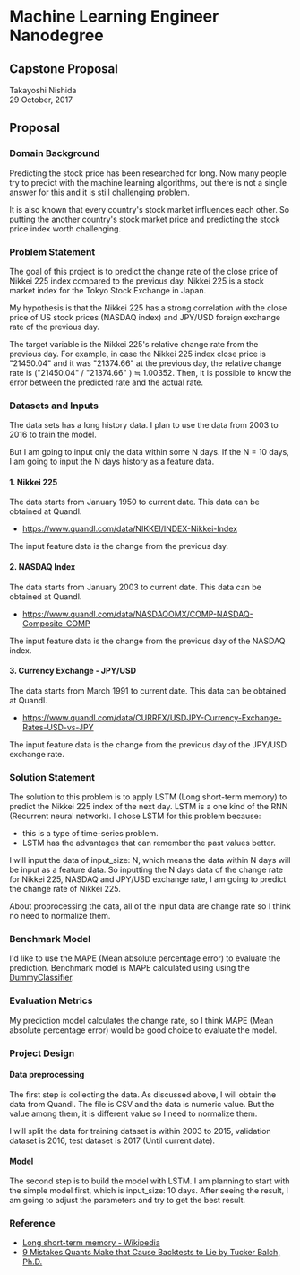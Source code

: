# Machine Learning Engineer Nanodegree

## Capstone Proposal

Takayoshi Nishida  
29 October, 2017

## Proposal

### Domain Background

Predicting the stock price has been researched for long. Now many people try to predict with the machine learning algorithms, but there is not a single answer for this and it is still challenging problem.

It is also known that every country's stock market influences each other. So putting the another country's stock market price and predicting the stock price index worth challenging.

### Problem Statement

The goal of this project is to predict the change rate of the close price of Nikkei 225 index compared to the previous day. Nikkei 225 is a stock market index for the Tokyo Stock Exchange in Japan. 

My hypothesis is that the Nikkei 225 has a strong correlation with the close price of US stock prices (NASDAQ index) and JPY/USD foreign exchange rate of the previous day.

The target variable is the Nikkei 225's relative change rate from the previous day.
For example, in case the Nikkei 225 index close price is "21450.04" and it was "21374.66" at the previous day, the relative change rate is ("21450.04" / "21374.66" ) ≒ 1.00352.
Then, it is possible to know the error between the predicted rate and the actual rate.

### Datasets and Inputs

The data sets has a long history data. 
I plan to use the data from 2003 to 2016 to train the model.

But I am going to input only the data within some N days.
If the N = 10 days, I am going to input the N days history as a feature data.

#### 1. Nikkei 225 

The data starts from January 1950 to current date. This data can be obtained at Quandl.
- https://www.quandl.com/data/NIKKEI/INDEX-Nikkei-Index

The input feature data is the change from the previous day.

#### 2. NASDAQ Index

The data starts from January 2003 to current date. This data can be obtained at Quandl.
- https://www.quandl.com/data/NASDAQOMX/COMP-NASDAQ-Composite-COMP

The input feature data is the change from the previous day of the NASDAQ index.

#### 3. Currency Exchange - JPY/USD

The data starts from March 1991 to current date. This data can be obtained at Quandl.
- https://www.quandl.com/data/CURRFX/USDJPY-Currency-Exchange-Rates-USD-vs-JPY

The input feature data is the change from the previous day of the JPY/USD exchange rate.

### Solution Statement

The solution to this problem is to apply LSTM (Long short-term memory) to predict the Nikkei 225 index of the next day. LSTM is a one kind of the RNN (Recurrent neural network).
I chose LSTM for this problem because: 
- this is a type of time-series problem.
- LSTM has the advantages that can remember the past values better.

I will input the data of input_size: N, which means the data within N days will be input as a feature data.
So inputting the N days data of the change rate for Nikkei 225, NASDAQ and JPY/USD exchange rate, I am going to predict the change rate of Nikkei 225.

About proprocessing the data, all of the input data are change rate so I think no need to normalize them. 

### Benchmark Model

I'd like to use the MAPE (Mean absolute percentage error) to evaluate the prediction.
Benchmark model is MAPE calculated using using the [DummyClassifier](http://scikit-learn.org/stable/modules/generated/sklearn.dummy.DummyClassifier.html).

### Evaluation Metrics

My prediction model calculates the change rate, so I think MAPE (Mean absolute percentage error) would be good choice to evaluate the model.

### Project Design

#### Data preprocessing

The first step is collecting the data. As discussed above, I will obtain the data from Quandl. 
The file is CSV and the data is numeric value. But the value among them, it is different value so I need to normalize them.

I will split the data for training dataset is within 2003 to 2015, validation dataset is 2016, test dataset is 2017 (Until current date). 

#### Model 

The second step is to build the model with LSTM.
I am planning to start with the simple model first, which is input_size: 10 days. 
After seeing the result, I am going to adjust the parameters and try to get the best result.

### Reference

- [Long short-term memory - Wikipedia](https://en.wikipedia.org/wiki/Long_short-term_memory)
- [9 Mistakes Quants Make that Cause Backtests to Lie by Tucker Balch, Ph.D.](https://blog.quantopian.com/9-mistakes-quants-make-that-cause-backtests-to-lie-by-tucker-balch-ph-d/)

